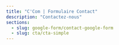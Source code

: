 ```yaml
---
title: "C'Com | Formulaire Contact"
description: "Contactez-nous"
sections:
  - slug: google-form/contact-google-form
  - slug: cta/cta-simple
---
```

